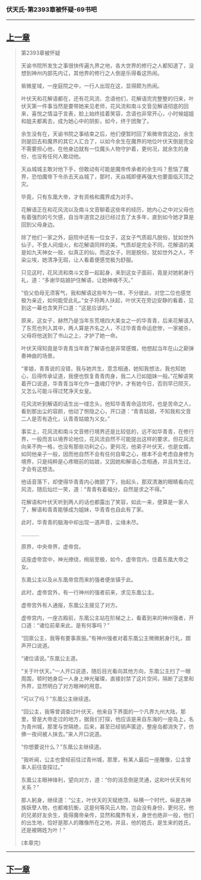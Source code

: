 ### 伏天氏-第2393章被怀疑-69书吧

--------
[上一章](./fc035e757e485f9865b56035208325d5.md)
--------


>
>
>
>第2393章被怀疑
>
>天谕书院所发生之事很快传遍九界之地，各大世界的修行之人都知道了，没想到神州内部先内讧，其他界的修行之人倒是乐得看这热闹。
>
>紫微星域，一座庭院之中，一行人出现在这，显得颇为热闹。
>
>叶伏天和花解语都在，还有花风流、念语他们，花解语完完整整的归来，叶伏天第一件事当然是要带她来见老师，花风流和南斗文音见解语彻底的回来，喜悦之情溢于言表，脸上始终挂着笑容，念语也非常开心，小时候姐姐和姐夫都离去，成为她心中的阴影，如今，终于团聚了。
>
>余生没有在，天谕书院之事结束之后，他们便暂时回了紫微帝宫这边，余生则是回去和魔界的其它人汇合了，以如今余生在魔界的地位叶伏天倒是完全不需要担心他，在他身边就有一位魔头人物守护着，更何况，就余生的身份，也没有任何人敢动他。
>
>天焱城城主敢对他下手，但敢动有可能是魔帝传承者的余生吗？惹恼了魔界，恐怕魔帝下令杀去天焱城了，那时，天焱城即便再强大也要面临灭顶之灾。
>
>毕竟，只有东凰大帝，才有资格和魔界成为对手。
>
>花解语正在和花风流以及南斗文音聊着这些年的经历，她内心之中对父母也有着强烈的亏欠感，自当年道宫之战已经过去了太多年，直到如今她才算是回到父母身边。
>
>除了他们一家之外，庭院中还有一位女子，这女子气质超凡脱俗，犹如世外仙子，不食人间烟火，和花解语同样的美，气质却是完全不同，花解语的美是如九天神女一般，似真正的仙，而这女子，则是脱俗，犹如世外之人，不染尘埃，她清净无瑕，让人看着便感觉极为舒服。
>
>只见这时，花风流和南斗文音一起起身，来到这女子面前，竟是对她躬身行礼，道：“多谢华姑娘护住解语，让她神魂不灭。”
>
>“伯父伯母无须客气，我和解语这些年为一体，不分彼此，对您二位也感觉极为亲近，如何能受此礼。”女子将两人扶起，叶伏天在旁边安静的看着，见到这一幕也含笑开口道：“这是应该的。”
>
>原来，这女子，赫然乃是当年东荒境四大美女之一的华青青，后来花解语入了东荒也列入其中，两人算是齐名之人，不过华青青命运悲惨，一家被杀，父母将他送到了书山之上，才护了她一命。
>
>叶伏天得知竟是华青青当年救了解语也是非常感慨，他想起当年在山之巅弹奏神曲的场景。
>
>“爹娘，青青说的没错，我与她共生，意念相通，她知我想法，我也知她心，后得传承证道，我便也恢复青青肉身，我二人已如姐妹一般。”花解语笑着开口说道，华青青当年化作一盏魂灯守护，才有她今日，否则早已陨灭，又怎么可能斗得过梵净天女皇。
>
>花风流听到解语的话生出一缕念头，他知华青青命运坎坷，也是苦命之人，看到那出尘的容颜，他动了恻隐之心，开口道：“青青姑娘，不知我和文音二人是否有造化，认青青姑娘为义女。”
>
>事实上，花风流和南斗文音修行境界还是比较低的，远不如华青青，在修行界，一般而言以境界论地位，花风流自然不可能提出这样的要求，但花风流向来不拘一格，也没有那些功利之心，更何况，他弟子叶伏天，也是女婿，如同他亲子一般，因而他自然不会有任何自卑之心，根本不会考虑自身修为境界，只是纯粹是心疼眼前的姑娘，又因她和解语心念相通，并且共生过，才会有这想法。
>
>他话音落下，却使得华青青内心微颤了下，抬起头，那双清澈的眼睛看向花风流，随后灿烂一笑，道：“青青有着福分，自然是求之不得。”
>
>花解语和叶伏天听到两人的话也都露出了笑容，如此一来，便算是一家人了，解语和青青能够成为姐妹，华青青也自此有了家。
>
>此时，华青青的脑海中却出现一道声音，尘缘未尽。
>
>…………
>
>原界，中央帝界，虚帝宫。
>
>这座虚帝宫中，神光缭绕，绚丽至极，如今，虚帝宫内，住着东凰大帝之女。
>
>东凰公主以及从东凰帝宫而来的强者便坐镇于此。
>
>此时，虚帝宫外，有一行神州的强者前来，求见东凰公主。
>
>虚帝宫外有人通报，东凰公主接见了对方。
>
>虚帝宫内，一座古殿前，东凰公主站在阶梯之上，看着到来的神州强者，开口道：“诸位前辈来此，是有何事吗？”
>
>“回禀公主，我等有要事禀报。”有神州强者对着东凰公主微微躬身行礼，朗声开口说道。
>
>“诸位请说。”东凰公主道。
>
>“关于叶伏天。”一人开口说道，随后目光看向其他方向，东凰公主扫了一眼周围，顿时她身后一人身上神光璀璨，直接封禁了这片空间，隔断了这里和外界，显然明白了对方眼神的用意。
>
>“可以了吗？”东凰公主继续道。
>
>“回公主，我等曾调查过叶伏天，他来自下界面的一个凡界九州大陆，那里，曾是大帝走过的地方，据我们打探，他应该是来自东海的一座岛上，名为青州城，那里与世隔绝，后来，甚至已经销声匿迹，整座岛都消失了，仿佛一夜间被人抹去。”来人开口说道。
>
>“你想要说什么？”东凰公主继续道。
>
>“我听闻，公主也曾经前往过青州城，那里，有某人最后一座雕像，公主曾率人前往查探过。”
>
>东凰公主眼神锋利，望向对方，道：“你的消息倒是灵通，这和叶伏天有何关系？”
>
>那人躬身，继续道：“公主，叶伏天的天赋绝顶，纵横一个时代，纵是古神族妖孽人物，也都难抗衡，这是何等风云人物，岂会没有身份，更何况，他的兄弟好友余生，竟得魔帝亲传，显然和魔界有关，身世也绝非一般，他们的出生地，恰好是那人的雕像所在之地，并且，他的姓氏，是生来的姓氏，还是被赐姓为叶！”
>
>(本章完)
>
>

--------
[下一章](./b39f65faf15483365812b63dec147f92.md)
--------
